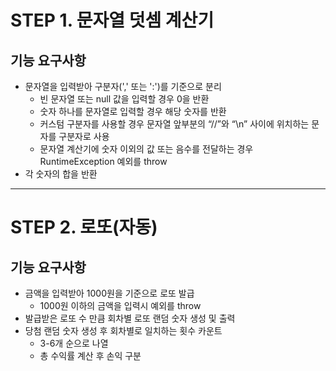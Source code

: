 # STEP 1. 문자열 덧셈 계산기
## 기능 요구사항
* 문자열을 입력받아 구분자(',' 또는 ':')를 기준으로 분리
    * 빈 문자열 또는 null 값을 입력할 경우 0을 반환
    * 숫자 하나를 문자열로 입력할 경우 해당 숫자를 반환
    * 커스텀 구분자를 사용할 경우 문자열 앞부분의 “//”와 “\n” 사이에 위치하는 문자를 구분자로 사용
    * 문자열 계산기에 숫자 이외의 값 또는 음수를 전달하는 경우 RuntimeException 예외를 throw   
* 각 숫자의 합을 반환
   

--------------   
 

# STEP 2. 로또(자동)
## 기능 요구사항
* 금액을 입력받아 1000원을 기준으로 로또 발급
  * 1000원 이하의 금액을 입력시 예외를 throw
* 발급받은 로또 수 만큼 회차별 로또 랜덤 숫자 생성 및 출력
* 당첨 랜덤 숫자 생성 후 회차별로 일치하는 횟수 카운트
  * 3-6개 순으로 나열
  * 총 수익률 계산 후 손익 구분